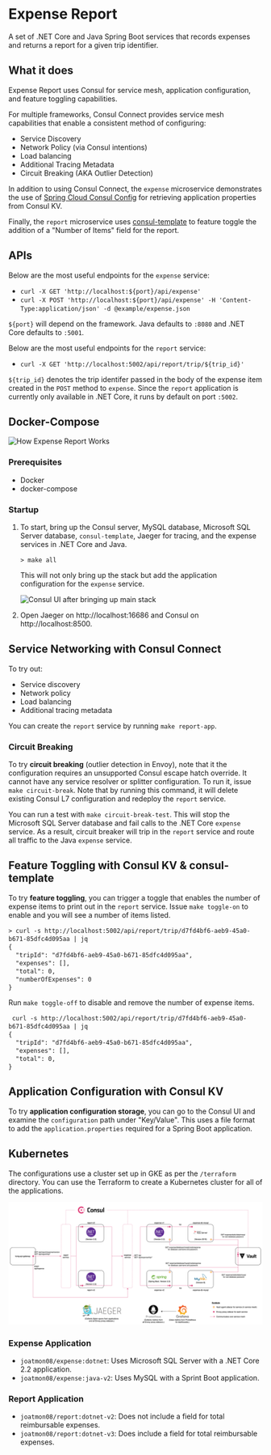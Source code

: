 # Expense Report

A set of .NET Core and Java Spring Boot services that records expenses
and returns a report for a given trip identifier.

## What it does

Expense Report uses Consul for service mesh, application configuration,
and feature toggling capabilities.

For multiple frameworks, Consul Connect provides service mesh capabilities
that enable a consistent method of configuring:

* Service Discovery
* Network Policy (via Consul intentions)
* Load balancing
* Additional Tracing Metadata
* Circuit Breaking (AKA Outlier Detection)

In addition to using Consul Connect, the `expense` microservice
demonstrates the use of [Spring Cloud Consul
Config](https://cloud.spring.io/spring-cloud-consul/reference/html/)
for retrieving application properties from Consul KV.

Finally, the `report` microservice uses
[consul-template](https://github.com/hashicorp/consul-template)
to feature toggle the addition of a "Number of Items" field for the
report.

## APIs

Below are the most useful endpoints for the `expense` service:

* `curl -X GET 'http://localhost:${port}/api/expense'`
* `curl -X POST 'http://localhost:${port}/api/expense' -H 'Content-Type:application/json' -d @example/expense.json`

`${port}` will depend on the framework. Java defaults to `:8080` and .NET Core
defaults to `:5001`.

Below are the most useful endpoints for the `report` service:

* `curl -X GET 'http://localhost:5002/api/report/trip/${trip_id}'`

`${trip_id}` denotes the trip identifer passed in the body of the expense item
created in the `POST` method to `expense`. Since the `report` application is
currently only available in .NET Core, it runs by default on port `:5002`.

## Docker-Compose

![How Expense Report Works](./image/diagram.png)

### Prerequisites

* Docker
* docker-compose

### Startup

1. To start, bring up the Consul server, MySQL database, Microsoft SQL
   Server database, `consul-template`, Jaeger for tracing, and
   the expense services in .NET Core and Java.

   ```shell
   > make all
   ```

   This will not only bring up the stack but add the application configuration
   for the `expense` service.

   ![Consul UI after bringing up main stack](./image/makeall.png)

1. Open Jaeger on http://localhost:16686 and Consul on http://localhost:8500.

## Service Networking with Consul Connect

To try out:

* Service discovery
* Network policy
* Load balancing
* Additional tracing metadata

You can create the `report` service by running `make report-app`.

### Circuit Breaking

To try __circuit breaking__ (outlier detection in Envoy), note that it the
configuration requires an unsupported Consul escape hatch override. It cannot
have any service resolver or splitter configuration. To run it, issue
`make circuit-break`. Note that by running this command, it will delete
existing Consul L7 configuration and redeploy the `report` service.

You can run a test with `make circuit-break-test`.
This will stop the Microsoft SQL Server database and fail calls to the .NET Core
`expense` service. As a result, circuit breaker will trip in the `report`
service and route all traffic to the Java `expense` service.

## Feature Toggling with Consul KV & consul-template

To try __feature toggling__, you can trigger a toggle that enables
the number of expense items to print out in the `report` service. Issue
`make toggle-on` to enable and you will see a number of items listed.

```shell
> curl -s http://localhost:5002/api/report/trip/d7fd4bf6-aeb9-45a0-b671-85dfc4d095aa | jq
{
  "tripId": "d7fd4bf6-aeb9-45a0-b671-85dfc4d095aa",
  "expenses": [],
  "total": 0,
  "numberOfExpenses": 0
}
```

 Run `make toggle-off` to disable and remove the number of expense items.

```shell
 curl -s http://localhost:5002/api/report/trip/d7fd4bf6-aeb9-45a0-b671-85dfc4d095aa | jq
{
  "tripId": "d7fd4bf6-aeb9-45a0-b671-85dfc4d095aa",
  "expenses": [],
  "total": 0,
}
```

## Application Configuration with Consul KV

To try __application configuration storage__, you can go to the Consul
UI and examine the `configuration` path under "Key/Value". This uses
a file format to add the `application.properties` required for a Spring
Boot application.


## Kubernetes

The configurations use a cluster set up in GKE as per the `/terraform` directory.
You can use the Terraform to create a Kubernetes cluster for all of the applications.

![How Expense Report Works](./image/kubernetes.png)

### Expense Application

- `joatmon08/expense:dotnet`: Uses Microsoft SQL Server with a .NET Core 2.2 application.
- `joatmon08/expense:java-v2`: Uses MySQL with a Sprint Boot application.

### Report Application

- `joatmon08/report:dotnet-v2`: Does not include a field for total reimbursable expenses.
- `joatmon08/report:dotnet-v3`: Does include a field for total reimbursable expenses.
